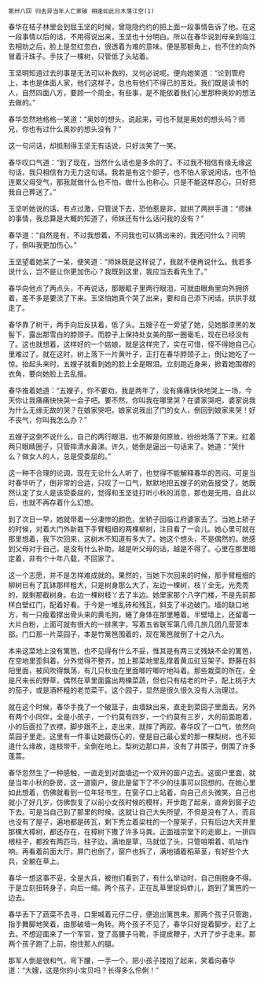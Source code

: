     第卅八回 归去异当年人亡家破 相逢如此日木落江空(1) 

   春华在桔子林里会到屈玉坚的时候，曾隐隐约约的把上面一段事情告诉了他。在这一段事情以后的话，不用得说出来，玉坚也十分明白。所以在春华说到母亲到临江去相劝之后，脸上是忽红忽白，很透着为难的意味。便是那额角上，也不住的向外冒着汗珠子。手扶了一棵树，只管低了头站着。

   玉坚明知道过去的事是无法可以补救的，又何必说呢。便向她笑道：“论到管府上，本也是体面人家，他们这样子，总也有他们不得已的苦处。我们既是读书的人，自然四面八方，要顾一个周全，有些事，是不能依着我们心里那种奥妙的想法去做的。”

   春华忽然地格格一笑道：“奥妙的想头，说起来，可也不就是奥妙的想头吗？师兄，你也有过什么奥妙的想头没有？”

   这一句问话，却抵制得玉坚无有话说，只好淡笑了一笑。

   春华叹口气道：“到了现在，当然什么话也是多余的了。不过我不相信有缘无缘这句话，我只相信有力无力这句话。我若是有这个胆子，也不怕人家说闲话，也不怕连累父母受气，那我就做什么也不怕，做什么也称心。只是不能这样忍心，只好把我自己葬送了。”

   玉坚听她说的话，有点过激，只管说下去，恐怕惹是非，就拱了两拱手道：“师妹的事情，我总算是大概的知道了，师妹还有什么话问我的没有？”

   春华道：“自然是有，不过我想着，不问我也可以猜出来的，我还问什么？问明了，倒叫我更加伤心。”

   玉坚望着她呆了一呆，便笑道：“师妹既是这样说了，我就不便再说什么。我若多说什么，岂不是让你更加伤心？我既到这里，我应当去看先生了。”

   春华向他点了两点头，不再说话，那眼眶子里两行眼泪，可就由眼角里向外拥挤着，差不多是要流了下来。玉坚怕她真个哭了出来，要和自己添下闲话，拱拱手就走了。

   春华靠了树干，两手向后反扶着，低了头。五嫂子在一旁望了她，见她那漆黑的发髻下，露出那雪白的脖颈子。而脖子上保持处女美的那一圈毫毛，现在已经没有了。这也就想着，这样好的一个姑娘，就是这样完了，实在可惜，怪不得她自己心里难过了。就在这时，树上落下一片黄叶子，正打在春华脖颈子上，倒让她吃了一惊。抬起头来时，五嫂子就看到她的脸上全是眼泪。立刻跑近身来，掀着她围襟的衣角，要向她脸上去乱揩。

   春华推着她道：“五嫂子，你不要劝，我是两年了，没有痛痛快快地哭上一场，今天你让我痛痛快快哭一会子吧。要不然，你叫我在哪里哭？在婆家哭吧，婆家说我为什么无缘无故的哭？在娘家哭吧，娘家说我出了门的女人，倒回到娘家来哭！好不丧气，你叫我怎么办？”

   五嫂子这倒不说什么，自己的两行眼泪，也不解是何原故，纷纷地落了下来。红着两只眼睛圈子，只管摔清水鼻涕。许久，她倒是逼出一句话来了。她道：“哭什么？做女人的人，总是受委屈的。”

   这一种不合理的论调，现在无论什么人听了，也觉得不能解释春华的苦闷。可是当时春华听了，倒非常的合适，只叹了一口气，默默地把五嫂子的劝告接受了。她既然认定了女人是该受委屈的，觉得和玉坚徒打听小秋的消息，那也是无用，自此以后，也就不再存着什么幻想。

   到了次日一早，她就带着一分凄惨的颜色，坐轿子回临江府婆家去了。当她上轿子的时候，对着大门外新栽下手臂粗细的两棵柳树，注目看了一会儿。她心里可就在那里想着，我下次回来，这树木不知道有多大了。她这个想头，不是偶然的。她感到父母对于自己，是没有什么补助，越是听父母的话，越是不得了。心里在那里暗定着，非有个十年八载，不回家了。

   这一个志愿，并不是怎样难成就的。果然的，当她下次回来的时候，那手臂粗细的柳树已有了瓦钵那样粗大，只是树身那么大了，左边一棵树，枝丫全无，光秃秃的，就剩那截树身。右边一棵树枝丫去了半边。她里家那个八字门楼，不是先前那样白壁红门，配着好看。于今是一堆乱砖和残瓦，斜支了半边破门。墙的缺口地方，有一只瘦着撑出骨头来的黄毛狗，蜷了身体在那里睡着。半壁墙上，还留着一大片白粉，上面可就有很大的一排黑字，写着五省联军第几师几旅几团几营营本部。门口那一片菜园子，本是竹篱笆围着的，现在篱笆就倒了十之八九。

   本来这菜地上没有篱笆，也不见得有什么不妥，惟其是有两三丈残缺不全的篱笆，在空地里歪斜着，分外觉得不整齐，加上那菜地里乱撑着黄瓜豇豆架子。野藤在斜阳里面，被风吹得飘荡，有几只秋虫在里面唧咛唧咛地叫着。那些栽菜的所在，全是尺来长的野草，偶然在草里面露出两棵菜蔬，但也只有枯老的叶子，配上桃子大的茄子，或是酒杯粗的老苋菜干。这个园子，显然是很久很久没有人治理过。

   就在这个时候，春华手挽了一个破篮子，由墙缺出来，直走到菜园子里面去。另外有两个小同伴，全是小孩子，一个约莫有四岁，一个约莫有三岁，大的前面跑着，小的后面拉了衣襟，脚步跟不上，走出来，就摔了两跤。春华叹了一口气，依然向菜园子里走。这里有一件事让她最伤心的，便是自己最心爱的那一棵梨树，也不知道什么缘故，连枝带干，全倒在地上。梨树边那口井，没有了井围子，倒围了许多蓬蒿。

   春华忽然生了一种感触，一直走到对面墙边一个双开的窗户边去。这窗户里面，就是当年小秋的卧房，这一道窗户，彼此是留下了不少的往事可以回想的。在她心里如此想着，仿佛就看到一位年轻书生，在窗子口上站着，向自己点头微笑。自己也就小了好几岁，仿佛恢复了以前小女孩时候的模样，开步跑了起来，直奔到窗子边下去。可是当自己到了那里的时候，这就让自己大失所望，不但是没有了人，而且也没有了屋子，遍地都是砖瓦，剩下秃立着梁柱的一个屋架子，只有后边大天井里那棵大樟树，都还存在，在樟树下撒了许多马粪。正面祖宗堂下的走廊上，一排四根柱子，都拴有两匹马，柱子边，满地是草，马就低了头，只管咀嚼着，叽咕作响。再看着前面大厅，屏门也倒了，窗户也拆了，满地铺着稻草茎，有好些个大兵，全躺在草上。

   春华一想这事不妥，全是大兵，被他们看到了，有什么举动时，自己倒脱身不得。于是立刻扭转身子，向后一缩。两个孩子，正在乱草里捉蚂蚱儿，跑到了篱笆的一边去。

   春华丢下了蔬菜不去寻，口里喊着元仔二仔，便追出篱笆来。那两个孩子只管跑，指手舞脚地笑着，由那破墙一角转。两个孩子不见了，春华只好提着脚步，赶了上去。不想迎面来了一个军官，登了高腰子马靴，手提皮鞭子，大开了步子走来。那两个孩子跑了上前，抱住那人的腿。

   那军人倒是很和气，弯下腰，一手一个，把小孩子搂抱了起来，笑着向春华道：“大嫂，这是你的小宝贝吗？长得多么伶俐！”

